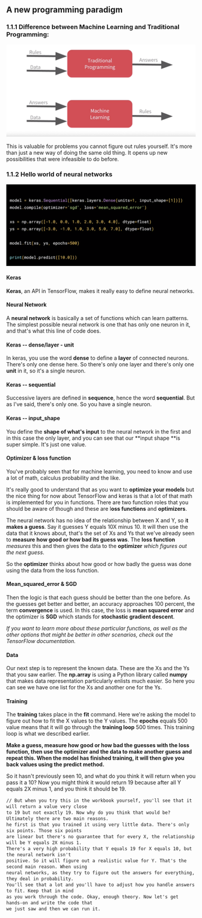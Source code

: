 ## A new programming paradigm

### 1.1.1 Difference between Machine Learning and Traditional Programming:

<img src="./img/diffMLvsTP.png"/>

This is valuable for problems you cannot figure out rules yourself. It's more than just a new way of doing the same old thing. It opens up new possibilities that were infeasible to do before.  

### 1.1.2 Hello world of neural networks

<img src="./img/helloworldNeuralNet.png"/>

#### Keras
**Keras**, an API in TensorFlow, makes it really easy to define neural networks. 

#### Neural Network
A **neural network** is basically a set of functions which can learn patterns.
The simplest possible neural network is one that has only one neuron in it, and that's what this line of code does. 

#### Keras -- dense/layer - unit
In keras, you use the word **dense** to define a **layer** of connected neurons. There's only one dense here. So there's only one layer and there's only one **unit** in it, so it's a single neuron. 

#### Keras -- sequential
Successive layers are defined in **sequence**, hence the word **sequential**. But as I've said, there's only one. So you have a single neuron. 

#### Keras -- input_shape
You define the **shape of what's input** to the neural network in the first and in this case the only layer, and you can see that our **input shape **is super simple. It's just one value. 

#### Optimizer & loss function
You've probably seen that for machine learning, you need to know and use a lot of math, calculus probability and the like. 

It's really good to understand that as you want to **optimize your models** but the nice thing for now about TensorFlow and keras is that a lot of that math is implemented for you in functions. There are two function roles that you should be aware of though and these are l**oss functions** and **optimizers**. 

The neural network has no idea of the relationship between X and Y, so i**t makes a guess**. Say it guesses Y equals 10X minus 10. It will then use the data that it knows about, that's the set of Xs and Ys that we've already seen to **measure** **how good or how bad its guess was**. The **loss function** *measures* this and then gives the data to the **optimizer** *which figures out the next guess*. 

So the **optimizer** thinks about how good or how badly the guess was done using the data from the loss function. 

#### Mean_squared_error & SGD
Then the logic is that each guess should be better than the one before. As the guesses get better and better, an accuracy approaches 100 percent, the term **convergence** is used. In this case, the loss is **mean squared error** and the optimizer is **SGD** which stands for **stochastic gradient descent**. 

*If you want to learn more about these particular functions, as well as the other options that might be better in other scenarios, check out the TensorFlow documentation.* 

#### Data
Our next step is to represent the known data. These are the Xs and the Ys that you saw earlier. The **np.array** is using a Python library called **numpy** that makes data representation particularly enlists much easier. So here you can see we have one list for the Xs and another one for the Ys. 

#### Training
The **training** takes place in the **fit** command. Here we're asking the model to figure out how to fit the X values to the Y values. The **epochs** equals 500 value means that it will go through the **training loop** 500 times. This training loop is what we described earlier. 

**Make a guess, measure how good or how bad the guesses with the loss function, then use the optimizer and the data to make another guess and repeat this. When the model has finished training, it will then give you back values using the predict method.** 

So it hasn't previously seen 10, and what do you think it will return when you pass it a 10? Now you might think it would return 19 because after all Y equals 2X minus 1, and you think it should be 19. 

```
// But when you try this in the workbook yourself, you'll see that it will return a value very close 
to 19 but not exactly 19. Now why do you think that would be? Ultimately there are two main reasons. 
he first is that you trained it using very little data. There's only six points. Those six points 
are linear but there's no guarantee that for every X, the relationship will be Y equals 2X minus 1. 
There's a very high probability that Y equals 19 for X equals 10, but the neural network isn't 
positive. So it will figure out a realistic value for Y. That's the second main reason. When using 
neural networks, as they try to figure out the answers for everything, they deal in probability. 
You'll see that a lot and you'll have to adjust how you handle answers to fit. Keep that in mind 
as you work through the code. Okay, enough theory. Now let's get hands-on and write the code that 
we just saw and then we can run it.
```